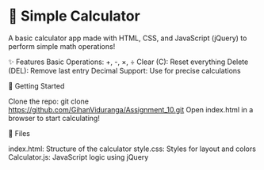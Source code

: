 ﻿# 🧮 Simple Calculator

A basic calculator app made with HTML, CSS, and JavaScript (jQuery) to perform simple math operations!

✨ Features
Basic Operations: +, -, ×, ÷
Clear (C): Reset everything
Delete (DEL): Remove last entry
Decimal Support: Use for precise calculations

🚀 Getting Started

Clone the repo: git clone https://github.com/GihanViduranga/Assignment_10.git
Open index.html in a browser to start calculating!

📂 Files

index.html: Structure of the calculator
style.css: Styles for layout and colors
Calculator.js: JavaScript logic using jQuery
